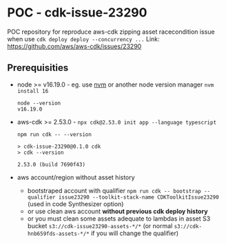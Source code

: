 # POC - cdk-issue-23290

POC repository for reproduce aws-cdk zipping asset racecondition issue when use `cdk deploy deploy --concurrency ...`
Link: https://github.com/aws/aws-cdk/issues/23290

## Prerequisities

* node >= v16.19.0 - eg. use [nvm](https://github.com/nvm-sh/nvm) or another node version manager `nvm install 16`
  ```
  node --version
  v16.19.0
  ```
* aws-cdk >= 2.53.0 - `npx cdk@2.53.0 init app --language typescript`
    ```shell
    npm run cdk -- --version

    > cdk-issue-23290@0.1.0 cdk
    > cdk --version

    2.53.0 (build 7690f43)
    ```

* aws account/region without asset history
  * bootstraped account with qualifier `npm run cdk -- bootstrap --qualifier issue23290 --toolkit-stack-name CDKToolkitIssue23290` (used in code Synthesizer option)
  * or use clean aws account **without previous cdk deploy history**
  * or you must clean some assets adequate to lambdas in asset S3 bucket `s3://cdk-issue23290-assets-*/*` (or normal `s3://cdk-hnb659fds-assets-*/*` if you will change the qualifier)

